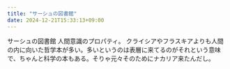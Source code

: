 ```yaml
---
title: "サーシュの図書館"
date: 2024-12-21T15:33:13+09:00
---
```

サーシュの図書館
人間意識のプロパティ。
クライシアやフラスキアよりも人間の内に向いた哲学本が多い。多いというのは表層に来てるのがそれという意味で、ちゃんと科学の本もある。そりゃ元々そのためにナカリア来たんだし。
